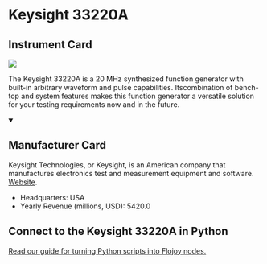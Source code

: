 
# Keysight 33220A

## Instrument Card

<img src="https://v5.airtableusercontent.com/v1/19/19/1691539200000/0Z9-qkK3OujEKcfh-E4f2w/5jF8nZFUoMXbyyxemWoLHnFDkImTYzUnmlLsp_wZxJReNiZFluA0ruaI_pN8jCljK6UeIzgFQG2eRY5-EttO-GAhElugvYBfdR5GXL_2xxs/IEZNCTKlIq9ZoEc4sY3UOCIfMYZ-Rf2s0TdBxlKxl3U"/>
<p>The Keysight 33220A is a 20 MHz synthesized function generator with built-in arbitrary waveform and pulse capabilities. Itscombination of bench-top and system features makes this function generator a versatile solution for your testing requirements now and in the future.</p>

<details open>
<summary><h2>Manufacturer Card</h2></summary>

Keysight Technologies, or Keysight, is an American company that manufactures electronics test and measurement equipment and software. <a href="https://www.keysight.com/us/en/home.html">Website</a>.

<ul>
  <li>Headquarters: USA</li>
  <li>Yearly Revenue (millions, USD): 5420.0</li>
</ul>
</details>

## Connect to the Keysight 33220A in Python

[Read our guide for turning Python scripts into Flojoy nodes.](https://docs.flojoy.ai/custom-nodes/creating-custom-node/)


